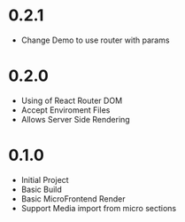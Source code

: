 # 0.2.1
* Change Demo to use router with params

# 0.2.0
* Using of React Router DOM
* Accept Enviroment Files
* Allows Server Side Rendering

# 0.1.0
* Initial Project
* Basic Build
* Basic MicroFrontend Render
* Support Media import from micro sections